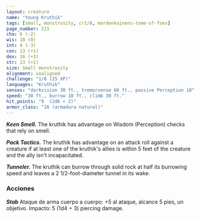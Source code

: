 ```yaml
---
layout: creature
name: "Young Kruthik"
tags: [small, monstrosity, cr1/8, mordenkainens-tome-of-foes]
page_number: 211
cha: 6 (-2)
wis: 10 (0)
int: 4 (-3)
con: 13 (+1)
dex: 16 (+3)
str: 13 (+1)
size: Small monstrosity
alignment: unaligned
challenge: "1/8 (25 XP)"
languages: "Kruthik"
senses: "darkvision 30 ft., tremorsense 60 ft., passive Perception 10"
speed: "30 ft., burrow 10 ft., climb 30 ft."
hit_points: "9  (2d6 + 2)"
armor_class: "16 (armadura natural)"
---
```


***Keen Smell.*** The kruthik has advantage on Wisdom (Perception) checks that rely on smell.

***Pack Tactics.*** The kruthik has advantage on an attack roll against a creature if at least one of the kruthik's allies is within 5 feet of the creature and the ally isn't incapacitated.

***Tunneler.*** The kruthik can burrow through solid rock at half its burrowing speed and leaves a 2 1/2-foot-diameter tunnel in its wake.

### Acciones

***Stab*** Ataque de arma cuerpo a cuerpo: +5 al ataque, alcance 5 pies, un objetivo. Impacto: 5 (1d4 + 3) piercing damage.